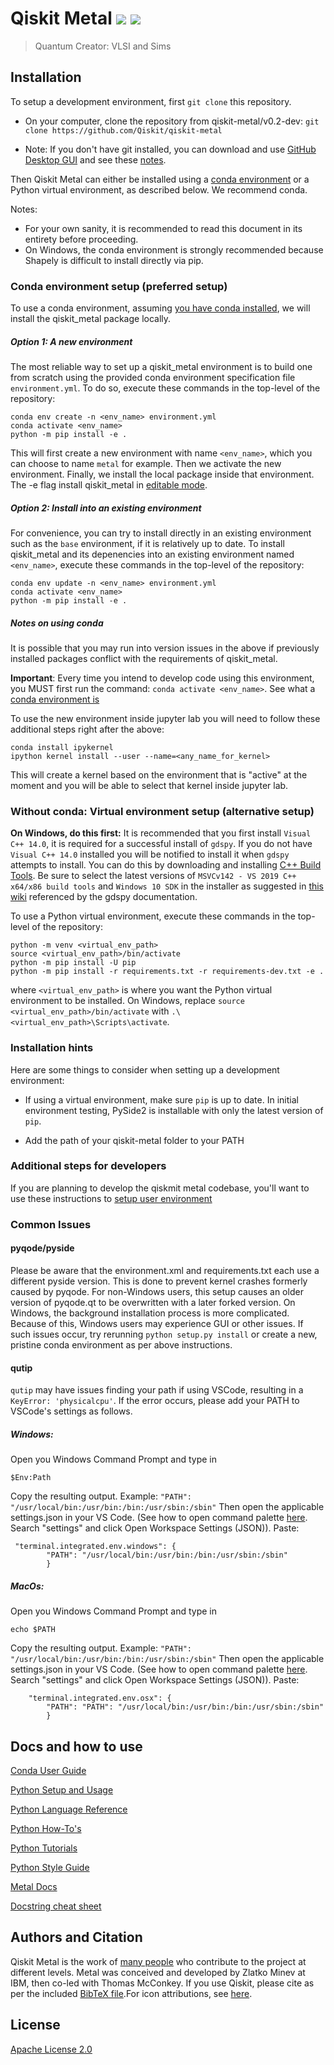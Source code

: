 ﻿# Qiskit Metal [![](https://badges.frapsoft.com/os/v1/open-source.png?v=103)](https://github.com/Qiskit/qiskit-metal) [![](https://cdn.rawgit.com/sindresorhus/awesome/d7305f38d29fed78fa85652e3a63e154dd8e8829/media/badge.svg)](https://github.com/Qiskit/qiskit-metal)
>  Quantum Creator: VLSI and Sims

## Installation

To setup a development environment, first `git clone` this repository.

* On your computer, clone the repository from qiskit-metal/v0.2-dev:
`git clone https://github.com/Qiskit/qiskit-metal`

* Note: If you don't have git installed, you can download and use [GitHub Desktop GUI](https://desktop.github.com/) and see these [notes](https://help.github.com/en/desktop/contributing-to-projects/cloning-a-repository-from-github-to-github-desktop).

Then Qiskit Metal can either be installed using a [conda environment](https://docs.conda.io/en/latest/miniconda.html) or a Python virtual environment, as described below. We recommend conda.

Notes:

* For your own sanity, it is recommended to read this document in its entirety before proceeding.
* On Windows, the conda environment is strongly recommended because Shapely is difficult to install directly via pip.

### Conda environment setup (preferred setup)

To use a conda environment, assuming [you have conda installed](https://docs.conda.io/projects/conda/en/latest/user-guide/install/), we will install the qiskit_metal package locally.

##### Option 1: A new environment

The most reliable way to set up a qiskit_metal environment is to build one from scratch using the provided conda environment specification file `environment.yml`.
To do so, execute these commands in the top-level of the repository:

```
conda env create -n <env_name> environment.yml
conda activate <env_name>
python -m pip install -e .
```

This will first create a new environment with name `<env_name>`, which you can choose to name `metal` for example.
Then we activate the new environment.
Finally, we install the local package inside that environment.
The -e flag install qiskit\_metal in [editable mode](https://pip.pypa.io/en/stable/reference/pip_install/#cmdoption-e).

##### Option 2: Install into an existing environment

For convenience, you can try to install directly in an existing environment such as the `base` environment, if it is relatively up to date.
To install qiskit_metal and its depenencies into an existing environment named `<env_name>`, execute these commands in the top-level of the repository:

```
conda env update -n <env_name> environment.yml
conda activate <env_name>
python -m pip install -e .
```

##### Notes on using conda

It is possible that you may run into version issues in the above if previously installed packages conflict with the requirements of qiskit_metal.

**Important**: Every time you intend to develop code using this environment, you MUST first run the command: `conda activate <env_name>`.  See what a [conda environment is](https://docs.conda.io/projects/conda/en/latest/user-guide/tasks/manage-environments.html)

To use the new environment inside jupyter lab you will need to follow these additional steps right after the above:

```
conda install ipykernel
ipython kernel install --user --name=<any_name_for_kernel>
```

This will create a kernel based on the environment that is "active" at the moment and you will be able to select that kernel inside jupyter lab.

### Without conda: Virtual environment setup (alternative setup)

**On Windows, do this first:** It is recommended that you first install `Visual C++ 14.0`, it is required for a successful install of `gdspy`.
If you do not have `Visual C++ 14.0` installed you will be notified to install it when `gdspy` attempts to install.
You can do this by downloading and installing [C++ Build Tools](https://visualstudio.microsoft.com/visual-cpp-build-tools/).
Be sure to select the latest versions of `MSVCv142 - VS 2019 C++ x64/x86 build tools` and `Windows 10 SDK` in the installer as suggested in [this wiki](https://wiki.python.org/moin/WindowsCompilers) referenced by the gdspy documentation.

To use a Python virtual environment, execute these commands in the top-level of the repository:

```
python -m venv <virtual_env_path>
source <virtual_env_path>/bin/activate
python -m pip install -U pip
python -m pip install -r requirements.txt -r requirements-dev.txt -e .
```

where `<virtual_env_path>` is where you want the Python virtual environment to be installed.
On Windows, replace `source <virtual_env_path>/bin/activate` with `.\<virtual_env_path>\Scripts\activate`.


### Installation hints

Here are some things to consider when setting up a development environment:

* If using a virtual environment, make sure `pip` is up to date. In initial environment testing, PySide2 is installable with only the latest version of `pip`.

* Add the path of your qiskit-metal folder to your PATH


### Additional steps for developers
If you are planning to develop the qiskmit metal codebase, you'll want to use these instructions to [setup user environment](/docs/NEW_DEVELOPER_SETUP.md)


### Common Issues

#### pyqode/pyside
Please be aware that the environment.xml and requirements.txt each use a different pyside version. This is done to prevent kernel crashes formerly caused by pyqode. For non-Windows users, this setup causes an older version of pyqode.qt to be overwritten with a later forked version. On Windows, the background installation process is more complicated. Because of this, Windows users may experience GUI or other issues. If such issues occur, try rerunning `python setup.py install` or create a new, pristine conda environment as per above instructions.
#### qutip
`qutip` may have issues finding your path if using VSCode, resulting in a `KeyError: 'physicalcpu'`. If the error occurs, please add your PATH to VSCode's settings as follows.


 ##### Windows:
 Open you Windows Command Prompt and type in
 ```
 $Env:Path
 ```
Copy the resulting output. Example: `"PATH": "/usr/local/bin:/usr/bin:/bin:/usr/sbin:/sbin"`
Then open the applicable settings.json in your VS Code. (See how to open command palette [here](https://code.visualstudio.com/docs/getstarted/tips-and-tricks). Search "settings" and click Open Workspace Settings (JSON)). Paste:
```
 "terminal.integrated.env.windows": {
        "PATH": "/usr/local/bin:/usr/bin:/bin:/usr/sbin:/sbin"
        }
```

##### MacOs:
 Open you Windows Command Prompt and type in
 ```
echo $PATH
 ```
Copy the resulting output. Example: `"PATH": "/usr/local/bin:/usr/bin:/bin:/usr/sbin:/sbin"`
Then open the applicable settings.json in your VS Code. (See how to open command palette [here](https://code.visualstudio.com/docs/getstarted/tips-and-tricks). Search "settings" and click Open Workspace Settings (JSON)). Paste:
```
    "terminal.integrated.env.osx": {
        "PATH": "PATH": "/usr/local/bin:/usr/bin:/bin:/usr/sbin:/sbin"
        }
```

## Docs and how to use

[Conda User Guide](https://docs.conda.io/projects/conda/en/latest/user-guide/tasks/manage-environments.html)

[Python Setup and Usage](https://docs.python.org/3/using/)

[Python Language Reference](https://docs.python.org/3/reference/index.html)

[Python How-To's](https://docs.python.org/3/howto/index.html)

[Python Tutorials](https://docs.python.org/3/tutorial/index.html)

[Python Style Guide](https://www.python.org/dev/peps/pep-0008/)

[Metal Docs](/docs)

[Docstring cheat sheet](/docs/docstring_cheat_sheet.md)


## Authors and Citation

Qiskit Metal is the work of [many people](https://github.com/Qiskit/qiskit-metal/pulse/monthly) who contribute to the project at different levels. Metal was conceived and developed by Zlatko Minev at IBM, then co-led with Thomas McConkey. If you use Qiskit, please cite as per the included [BibTeX file](https://github.com/Qiskit/qiskit/blob/master/Qiskit.bib).For icon attributions, see [here](/qiskit_metal/_gui/_imgs/icon_attributions.txt).


## License

[Apache License 2.0](LICENSE.txt)

